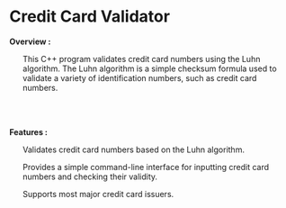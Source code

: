 # Credit Card Validator

**Overview :**
<br><ul>
This C++ program validates credit card numbers using the Luhn algorithm. The Luhn algorithm is a simple checksum formula used to validate a variety of identification numbers, such as credit card numbers.
</ul><br><br>

**Features :**
<ul>Validates credit card numbers based on the Luhn algorithm.</ul>
<ul>Provides a simple command-line interface for inputting credit card numbers and checking their validity.</ul>
<ul>Supports most major credit card issuers.</ul>
